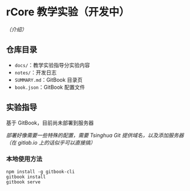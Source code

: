 # rCore 教学实验（开发中）

*（介绍）*



## 仓库目录

- `docs/`：教学实验指导分实验内容
- `notes/`：开发日志
- `SUMMARY.md`：GitBook 目录页
- `book.json`：GitBook 配置文件



## 实验指导

基于 GitBook，目前尚未部署到服务器

*部署好像需要一些特殊的配置，需要 Tsinghua Git 提供域名，以及添加服务器（在 gitlab.io 上的话似乎可以直接搞）*

### 本地使用方法

```shell
npm install -g gitbook-cli
gitbook install
gitbook serve
```
